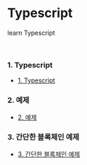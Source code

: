 # Typescript
learn Typescript


<br>

### 1. Typescript
  - [1. Typescript](https://github.com/daldalhada/Typescript/blob/main/discription/1.md)
### 2. 예제
  - [2. 예제](https://github.com/daldalhada/Typescript/blob/main/discription/2.md)
### 3. 간단한 블록체인 예제
  - [3. 간단한 블록체인 예제](https://github.com/daldalhada/Typescript/blob/main/discription/3.md)

